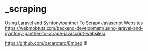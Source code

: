 # _scraping

<!-- Contenuto migrato da _docs/_scraping.txt -->


Using Laravel and Symfony/panther To Scrape Javascript Websites
https://webmobtuts.com/backend-development/using-laravel-and-symfony-panther-to-scrape-javascript-websites/



https://github.com/oscarotero/Embed  !!!